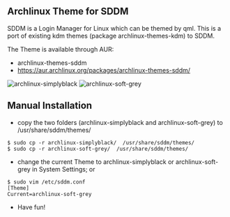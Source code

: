 Archlinux Theme for SDDM
------------------------
SDDM is a Login Manager for Linux which can be themed by qml. This is a port of existing kdm themes (package archlinux-themes-kdm) to SDDM.

The Theme is available through AUR: 
* archlinux-themes-sddm
* https://aur.archlinux.org/packages/archlinux-themes-sddm/

![archlinux-simplyblack](https://raw.githubusercontent.com/Guidobelix/archlinux-themes-sddm/master/archlinux-simplyblack/screenshot.png "archlinux-simplyblack") ![archlinux-soft-grey](https://raw.githubusercontent.com/Guidobelix/archlinux-themes-sddm/master/archlinux-soft-grey/screenshot.png "archlinux-soft-grey")

Manual Installation
-------------------
* copy the two folders (archlinux-simplyblack and archlinux-soft-grey) to /usr/share/sddm/themes/
```
$ sudo cp -r archlinux-simplyblack/  /usr/share/sddm/themes/
$ sudo cp -r archlinux-soft-grey/  /usr/share/sddm/themes/    
```
* change the current Theme to archlinux-simplyblack or archlinux-soft-grey in System Settings; or 
```
$ sudo vim /etc/sddm.conf
[Theme]
Current=archlinux-soft-grey 
```

* Have fun!
